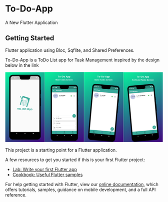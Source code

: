 # To-Do-App
A New Flutter Application

## Getting Started

Flutter application using Bloc,  Sqflite, and Shared Preferences.

To-Do-App is a ToDo List app for Task Management inspired by the design below in the link

![to-do mockup](https://github.com/ZEM-Kamel/To-Do-App/blob/main/mockup/mockup.png)



This project is a starting point for a Flutter application.

A few resources to get you started if this is your first Flutter project:

- [Lab: Write your first Flutter app](https://flutter.dev/docs/get-started/codelab)
- [Cookbook: Useful Flutter samples](https://flutter.dev/docs/cookbook)

For help getting started with Flutter, view our
[online documentation](https://flutter.dev/docs), which offers tutorials,
samples, guidance on mobile development, and a full API reference.

